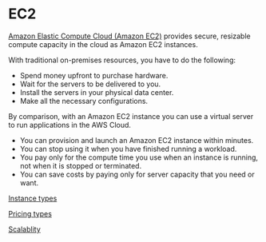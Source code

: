 # EC2

[Amazon Elastic Compute Cloud (Amazon EC2)](https://aws.amazon.com/ec2/) provides secure, resizable compute capacity in the cloud as Amazon EC2 instances. 

With traditional on-premises resources, you have to do the following:

- Spend money upfront to purchase hardware.
- Wait for the servers to be delivered to you.
- Install the servers in your physical data center.
- Make all the necessary configurations.

By comparison, with an Amazon EC2 instance you can use a virtual server to run applications in the AWS Cloud.

- You can provision and launch an Amazon EC2 instance within minutes.
- You can stop using it when you have finished running a workload.
- You pay only for the compute time you use when an instance is running, not when it is stopped or terminated.
- You can save costs by paying only for server capacity that you need or want.

[Instance types](EC2%20f02bb8e5ba754db6927dc7427ad34181/Instance%20types%20a00f7844fe4d4ccc9be1eaed19f31c85.md)

[Pricing types](EC2%20f02bb8e5ba754db6927dc7427ad34181/Pricing%20types%200e148d33c74d46448fb5d62f93924a21.md)

[Scalablity](EC2%20f02bb8e5ba754db6927dc7427ad34181/Scalablity%20e4ea27a3f12346e282c00d5114f8de29.md)